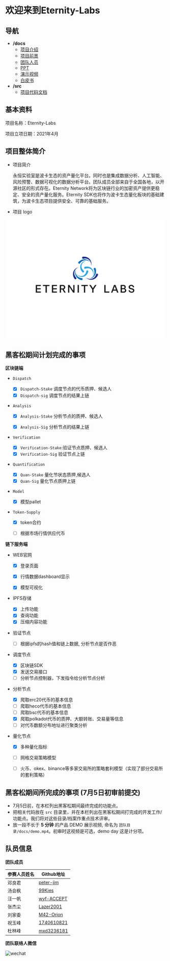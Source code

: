 # 欢迎来到Eternity-Labs

## 导航

- **/docs**
    - [项目介绍](./docs/project_CN.md)
    - [项目前景](./docs/prospect_CN.md)
    - [团队人员](./docs/team_CN.md)
    - [PPT](./docs/EternityLabs_Introduction.pdf)
    - [演示视频](./docs/demo.mp4)
    - [白皮书](./docs/EternityLabs_whitepaper.pdf)
- **/src**
	- [项目代码文档](./src/README.md)

## 基本资料

项目名称：Eternity-Labs

项目立项日期：2021年4月

## 项目整体简介

- 项目简介

  ​	永恒实验室是波卡生态的资产量化平台。同时也是集成数据分析、人工智能、风险预警、数据可视化的数据分析平台。团队成员全部来自于全国各地，以开源社区的形式存在。Eternity Network将为区块链行业的加密资产提供更稳定、安全的资产量化服务。Eternity SDK也将作为波卡生态量化板块的基础建筑，为波卡生态项目提供安全、可靠的基础服务。

- 项目 logo

![imgs](./docs/imgs/logo.png)

## 黑客松期间计划完成的事项

**区块链端**

- `Dispatch`
  - [x] `Dispatch-Stake` 调度节点的代币质押、候选人
  - [x] `Dispatch-sig` 调度节点的结果上链
- `Analysis`

  - [x] `Analysis-Stake` 分析节点的质押、候选人

  - [x] `Analysis-Sig` 分析节点的结果上链
- `Verification`
  - [x] `Verification-Stake`:验证节点质押、候选人
  - [x] `Verification-Sig` 验证节点上链
- `Quantification` 
  - [x] `Quan-Stake` 量化节状态质押,候选人
  - [x] `Quan-Sig` 量化节点质押上链
- `Model` 

  - [x] 模型pallet
- `Token-Supply` 
  - [x] token合约
  - [ ] 根据市场行情供应代币



**链下服务端**

- WEB官网

  - [x] 登录页面

  - [x] 行情数据dashboard显示
  - [x] 模型可视化

- IPFS存储
  - [x] 上传功能
  - [x] 查询功能
  - [x] 压缩内容功能

- 验证节点
  - [ ] 根据ipfs的hash值和链上数据, 分析节点是否作恶

- 调度节点

  - [x] 区块链SDK
  - [x] 发送交易接口
  - [ ] 分析节点控制器，下发指令给分析节点分析
- 分析节点
  - [x] 爬取erc20代币的基本信息
  - [ ] 爬取heco代币的基本信息
  - [ ] 爬取bsc代币的基本信息
  - [x] 爬取polkadot代币的质押、大额转账、交易量等信息
  - [ ] 对代币数额分布地址进行聚类分析

- 量化节点
  - [x] 多种量化指标
  - [ ] 网格交易策略模型
  - [ ] 火币、okex、binance等多家交易所的策略套利模型（实现了部分交易所的套利策略）


## 黑客松期间所完成的事项 (7月5日初审前提交)

- 7月5日前，在本栏列出黑客松期间最终完成的功能点。
- 把相关代码放在 `src` 目录里，并在本栏列出在黑客松期间打完成的开发工作/功能点。我们将对这些目录/档案作重点技术评审。
- 放一段不长于 **5 分钟** 的产品 DEMO 展示视频, 命名为 `团队目录/docs/demo.mp4`。初审时这视频是可选，demo day 这是计分项。

## 队员信息

**团队成员**

| 参赛人员姓名 | Github地址                                  |
| ------------ | ------------------------------------------- |
| 邓良君       | [peter-jim](https://github.com/peter-jim)   |
| 汤会枫       | [99Kies](https://github.com/99Kies)         |
| 汪一帆       | [wyf-ACCEPT](https://github.com/wyf-ACCEPT) |
| 张杰尘       | [Lazer2001](https://github.com/Lazer2001)   |
| 刘家委       | [M42-Orion](https://github.com/M42-Orion)   |
| 祝玉峰       | [1740610821](https://github.com/1740610821) |
| 杜林峰       | [mxd3236181](https://github.com/mxd3236181) |

**团队联络人微信**

![wechat](\wechat.jpg)
